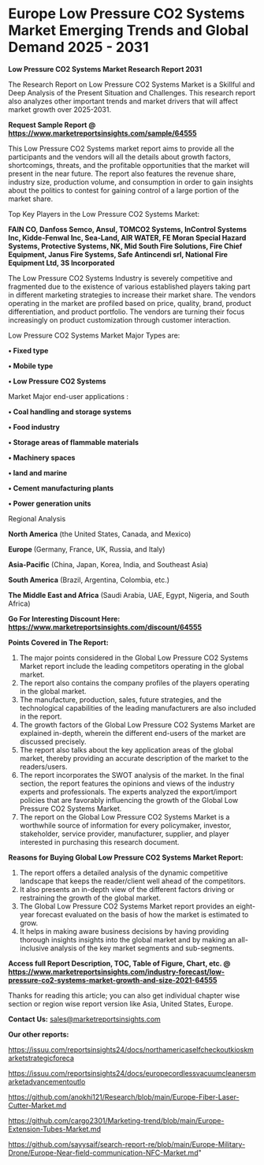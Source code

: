# Europe Low Pressure CO2 Systems Market Emerging Trends and Global Demand 2025 - 2031

<strong>Low Pressure CO2 Systems Market Research Report 2031</strong>

The Research Report on Low Pressure CO2 Systems Market is a Skillful and Deep Analysis of the Present Situation and Challenges. This research report also analyzes other important trends and market drivers that will affect market growth over 2025-2031.

<strong>Request Sample Report @ <a href=https://www.marketreportsinsights.com/sample/64555>https://www.marketreportsinsights.com/sample/64555</a></strong>

This Low Pressure CO2 Systems market report aims to provide all the participants and the vendors will all the details about growth factors, shortcomings, threats, and the profitable opportunities that the market will present in the near future. The report also features the revenue share, industry size, production volume, and consumption in order to gain insights about the politics to contest for gaining control of a large portion of the market share.

Top Key Players in the Low Pressure CO2 Systems Market:

<strong>FAIN CO, Danfoss Semco, Ansul, TOMCO2 Systems, InControl Systems Inc, Kidde-Fenwal Inc, Sea-Land, AIR WATER, FE Moran Special Hazard Systems, Protective Systems, NK, Mid South Fire Solutions, Fire Chief Equipment, Janus Fire Systems, Safe Antincendi srl, National Fire Equipment Ltd, 3S Incorporated</strong>

The Low Pressure CO2 Systems Industry is severely competitive and fragmented due to the existence of various established players taking part in different marketing strategies to increase their market share. The vendors operating in the market are profiled based on price, quality, brand, product differentiation, and product portfolio. The vendors are turning their focus increasingly on product customization through customer interaction.

Low Pressure CO2 Systems Market Major Types are:

<strong>• Fixed type

• Mobile type

• Low Pressure CO2 Systems</strong>

Market Major end-user applications :

<strong>• Coal handling and storage systems

• Food industry

• Storage areas of flammable materials

• Machinery spaces

• land and marine

• Cement manufacturing plants

• Power generation units</strong>

Regional Analysis

</u><strong><b>North America</b></strong> (the United States, Canada, and Mexico)

<strong><b>Europe </b></strong>(Germany, France, UK, Russia, and Italy)

<strong><b>Asia-Pacific</b></strong> (China, Japan, Korea, India, and Southeast Asia)

<strong><b>South America</b></strong> (Brazil, Argentina, Colombia, etc.)

<strong><b>The Middle East and Africa</b></strong> (Saudi Arabia, UAE, Egypt, Nigeria, and South Africa)

<strong>Go For Interesting Discount Here: <a href=https://www.marketreportsinsights.com/discount/64555>https://www.marketreportsinsights.com/discount/64555</a></strong>

<strong>Points Covered in The Report:</strong>
<ol>
  <li>The major points considered in the Global Low Pressure CO2 Systems Market report include the leading competitors operating in the global market.</li>
  <li>The report also contains the company profiles of the players operating in the global market.</li>
  <li>The manufacture, production, sales, future strategies, and the technological capabilities of the leading manufacturers are also included in the report.</li>
  <li>The growth factors of the Global Low Pressure CO2 Systems Market are explained in-depth, wherein the different end-users of the market are discussed precisely.</li>
  <li>The report also talks about the key application areas of the global market, thereby providing an accurate description of the market to the readers/users.</li>
  <li>The report incorporates the SWOT analysis of the market. In the final section, the report features the opinions and views of the industry experts and professionals. The experts analyzed the export/import policies that are favorably influencing the growth of the Global Low Pressure CO2 Systems Market.</li>
  <li>The report on the Global Low Pressure CO2 Systems Market is a worthwhile source of information for every policymaker, investor, stakeholder, service provider, manufacturer, supplier, and player interested in purchasing this research document.</li>
</ol>
<strong>Reasons for Buying Global Low Pressure CO2 Systems Market Report:</strong>

<ol>
  <li>The report offers a detailed analysis of the dynamic competitive landscape that keeps the reader/client well ahead of the competitors.</li>
  <li>It also presents an in-depth view of the different factors driving or restraining the growth of the global market.</li>
  <li>The Global Low Pressure CO2 Systems Market report provides an eight-year forecast evaluated on the basis of how the market is estimated to grow.</li>
  <li>It helps in making aware business decisions by having providing thorough insights insights into the global market and by making an all-inclusive analysis of the key market segments and sub-segments.</li>
</ol>
<strong>Access full Report Description, TOC, Table of Figure, Chart, etc. @ <a href=https://www.marketreportsinsights.com/industry-forecast/low-pressure-co2-systems-market-growth-and-size-2021-64555>https://www.marketreportsinsights.com/industry-forecast/low-pressure-co2-systems-market-growth-and-size-2021-64555</a></strong>


Thanks for reading this article; you can also get individual chapter wise section or region wise report version like Asia, United States, Europe.

<strong>Contact Us:</strong>
sales@marketreportsinsights.com

<strong>Our other reports:</strong>

<a href=https://issuu.com/reportsinsights24/docs/northamericaselfcheckoutkioskmarketstrategicforeca>https://issuu.com/reportsinsights24/docs/northamericaselfcheckoutkioskmarketstrategicforeca</a>

<a href=https://issuu.com/reportsinsights24/docs/europecordlessvacuumcleanersmarketadvancementoutlo>https://issuu.com/reportsinsights24/docs/europecordlessvacuumcleanersmarketadvancementoutlo</a>

<a href=https://github.com/anokhi121/Research/blob/main/Europe-Fiber-Laser-Cutter-Market.md>https://github.com/anokhi121/Research/blob/main/Europe-Fiber-Laser-Cutter-Market.md</a>

<a href=https://github.com/cargo2301/Marketing-trend/blob/main/Europe-Extension-Tubes-Market.md>https://github.com/cargo2301/Marketing-trend/blob/main/Europe-Extension-Tubes-Market.md</a>

<a href=https://github.com/sayysaif/search-report-re/blob/main/Europe-Military-Drone/Europe-Near-field-communication-NFC-Market.md>https://github.com/sayysaif/search-report-re/blob/main/Europe-Military-Drone/Europe-Near-field-communication-NFC-Market.md</a>"
